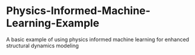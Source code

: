 # Physics-Informed-Machine-Learning-Example
A basic example of using physics informed machine learning for enhanced structural dynamics modeling
